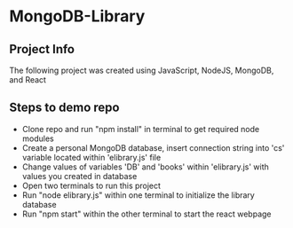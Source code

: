 # MongoDB-Library

## Project Info
The following project was created using JavaScript, NodeJS, MongoDB, and React 


## Steps to demo repo
* Clone repo and run "npm install" in terminal to get required node modules
* Create a personal MongoDB database, insert connection string into 'cs' variable located within 'elibrary.js' file
* Change values of variables 'DB' and 'books' within 'elibrary.js' with values you created in database
* Open two terminals to run this project
* Run "node elibrary.js" within one terminal to initialize the library database
* Run "npm start" within the other terminal to start the react webpage
